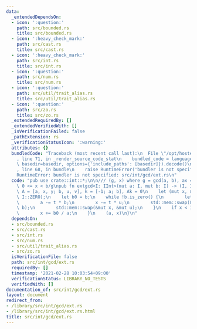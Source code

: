 ```yaml
---
data:
  _extendedDependsOn:
  - icon: ':question:'
    path: src/bounded.rs
    title: src/bounded.rs
  - icon: ':heavy_check_mark:'
    path: src/cast.rs
    title: src/cast.rs
  - icon: ':heavy_check_mark:'
    path: src/int.rs
    title: src/int.rs
  - icon: ':question:'
    path: src/num.rs
    title: src/num.rs
  - icon: ':question:'
    path: src/util/trait_alias.rs
    title: src/util/trait_alias.rs
  - icon: ':question:'
    path: src/zo.rs
    title: src/zo.rs
  _extendedRequiredBy: []
  _extendedVerifiedWith: []
  _isVerificationFailed: false
  _pathExtension: rs
  _verificationStatusIcon: ':warning:'
  attributes: {}
  bundledCode: "Traceback (most recent call last):\n  File \"/opt/hostedtoolcache/Python/3.9.2/x64/lib/python3.9/site-packages/onlinejudge_verify/documentation/build.py\"\
    , line 71, in _render_source_code_stat\n    bundled_code = language.bundle(stat.path,\
    \ basedir=basedir, options={'include_paths': [basedir]}).decode()\n  File \"/opt/hostedtoolcache/Python/3.9.2/x64/lib/python3.9/site-packages/onlinejudge_verify/languages/user_defined.py\"\
    , line 68, in bundle\n    raise RuntimeError('bundler is not specified: {}'.format(path.as_posix()))\n\
    RuntimeError: bundler is not specified: src/int/gcd/ext.rs\n"
  code: "pub use crate::int::*;\n\n/// (g, x) where g = gcd(a, b), ax = g (mod b),\
    \ 0 <= x < b/g\npub fn extgcd<I: IInt>(mut a: I, mut b: I) -> (I, I) {\n    //\
    \ A = [a, x, y; b, u, v], k = [-1; a; b], Ak = 0\n    let (mut x, mut u) = (I::ONE,\
    \ I::ZERO);\n    let b0 = b;\n    while !b.is_zero() {\n        let t = a / b;\n\
    \        a -= t * b;\n        x -= t * u;\n        std::mem::swap(&mut a, &mut\
    \ b);\n        std::mem::swap(&mut x, &mut u);\n    }\n    if x < I::ZERO {\n\
    \        x += b0 / a;\n    }\n    (a, x)\n}\n"
  dependsOn:
  - src/bounded.rs
  - src/cast.rs
  - src/int.rs
  - src/num.rs
  - src/util/trait_alias.rs
  - src/zo.rs
  isVerificationFile: false
  path: src/int/gcd/ext.rs
  requiredBy: []
  timestamp: '2021-02-28 10:03:54+09:00'
  verificationStatus: LIBRARY_NO_TESTS
  verifiedWith: []
documentation_of: src/int/gcd/ext.rs
layout: document
redirect_from:
- /library/src/int/gcd/ext.rs
- /library/src/int/gcd/ext.rs.html
title: src/int/gcd/ext.rs
---
```


